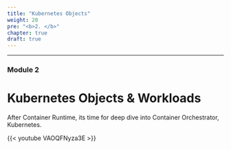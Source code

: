 ```yaml
---
title: "Kubernetes Objects"
weight: 20
pre: "<b>2. </b>"
chapter: true
draft: true
---
```


---

### Module 2

# Kubernetes Objects & Workloads

After Container Runtime, its time for deep dive into Container Orchestrator, Kubernetes.

{{< youtube VAOQFNyza3E  >}}

